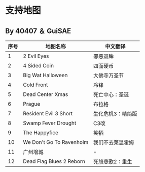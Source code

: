 # 支持地图
## By 40407 ＆ GuiSAE
| 序号 | 地图名称                     | 中文翻译                     |
|------|-----------------------------|----------------------------|
| 1    | 2 Evil Eyes                | 邪恶双眸                   |
| 2    | 4 Sided Coin               | 四面硬币                   |
| 3    | Big Wat Halloween          | 大佛寺万圣节               |
| 4    | Cold Front                 | 冷锋                       |
| 5    | Dead Center Xmas           | 死亡中心：圣诞             |
| 6    | Prague                     | 布拉格                     |
| 7    | Resident Evil 3 Short      | 生化危机3：精简版          |
| 8    | Swamp Fever Drought        | C3改                       |
| 9    | The Happyfice              | 笑牺                       |
| 10   | We Don't Go To Ravenholm   | 我们不去莱温霍姆           |
| 11   | 广州增城                   | -                          |
| 12   | Dead Flag Blues 2 Reborn   |  死旗悲歌2：重生           |

